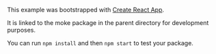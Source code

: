 This example was bootstrapped with [Create React App](https://github.com/facebook/create-react-app).

It is linked to the moke package in the parent directory for development purposes.

You can run `npm install` and then `npm start` to test your package.
